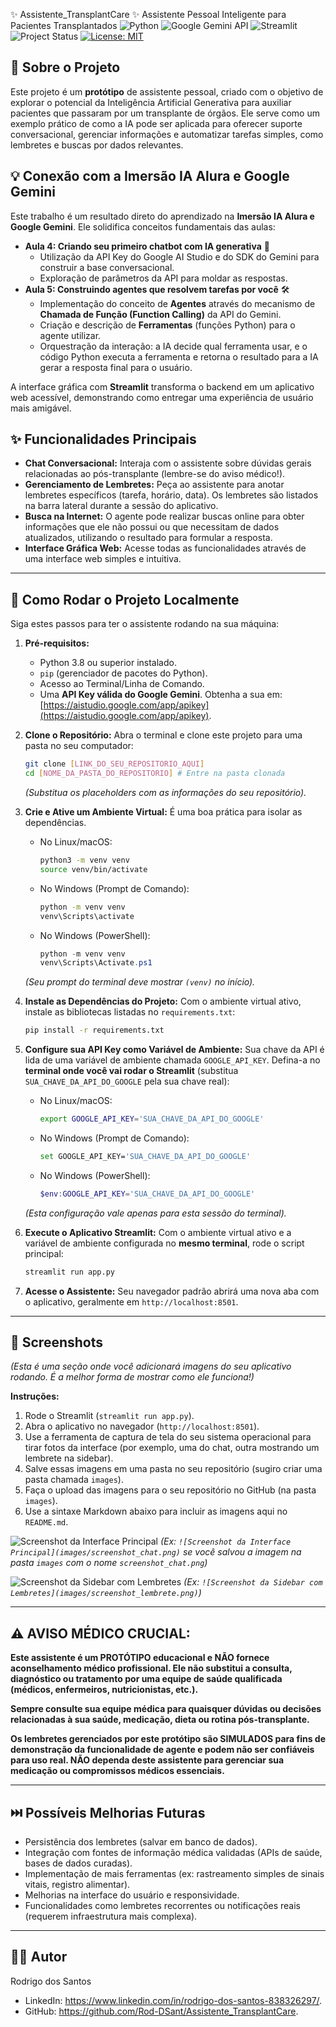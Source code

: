 ✨ Assistente_TransplantCare ✨
Assistente Pessoal Inteligente para Pacientes Transplantados
![Python](https://img.shields.io/badge/Python-3.9+-blue.svg?style=for-the-badge&logo=python&logoColor=white)
![Google Gemini API](https://img.shields.io/badge/Google%20Gemini%20API-SDK-informational.svg?style=for-the-badge&logo=google-ai&logoColor=white)
![Streamlit](https://img.shields.io/badge/Streamlit-Powered-red.svg?style=for-the-badge&logo=streamlit&logoColor=white)
![Project Status](https://img.shields.io/badge/Status-Prototype-orange.svg?style=for-the-badge)
[![License: MIT](https://img.shields.io/badge/License-MIT-yellow.svg?style=for-the-badge)](https://opensource.org/licenses/MIT)


## 📄 Sobre o Projeto

Este projeto é um **protótipo** de assistente pessoal, criado com o objetivo de explorar o potencial da Inteligência Artificial Generativa para auxiliar pacientes que passaram por um transplante de órgãos. Ele serve como um exemplo prático de como a IA pode ser aplicada para oferecer suporte conversacional, gerenciar informações e automatizar tarefas simples, como lembretes e buscas por dados relevantes.

## 💡 Conexão com a Imersão IA Alura e Google Gemini

Este trabalho é um resultado direto do aprendizado na **Imersão IA Alura e Google Gemini**. Ele solidifica conceitos fundamentais das aulas:

* **Aula 4: Criando seu primeiro chatbot com IA generativa** 🤖
    * Utilização da API Key do Google AI Studio e do SDK do Gemini para construir a base conversacional.
    * Exploração de parâmetros da API para moldar as respostas.
* **Aula 5: Construindo agentes que resolvem tarefas por você** 🛠️
    * Implementação do conceito de **Agentes** através do mecanismo de **Chamada de Função (Function Calling)** da API do Gemini.
    * Criação e descrição de **Ferramentas** (funções Python) para o agente utilizar.
    * Orquestração da interação: a IA decide qual ferramenta usar, e o código Python executa a ferramenta e retorna o resultado para a IA gerar a resposta final para o usuário.

A interface gráfica com **Streamlit** transforma o backend em um aplicativo web acessível, demonstrando como entregar uma experiência de usuário mais amigável.

## ✨ Funcionalidades Principais

* **Chat Conversacional:** Interaja com o assistente sobre dúvidas gerais relacionadas ao pós-transplante (lembre-se do aviso médico!).
* **Gerenciamento de Lembretes:** Peça ao assistente para anotar lembretes específicos (tarefa, horário, data). Os lembretes são listados na barra lateral durante a sessão do aplicativo.
* **Busca na Internet:** O agente pode realizar buscas online para obter informações que ele não possui ou que necessitam de dados atualizados, utilizando o resultado para formular a resposta.
* **Interface Gráfica Web:** Acesse todas as funcionalidades através de uma interface web simples e intuitiva.

---

## 🚀 Como Rodar o Projeto Localmente

Siga estes passos para ter o assistente rodando na sua máquina:

1.  **Pré-requisitos:**
    * Python 3.8 ou superior instalado.
    * `pip` (gerenciador de pacotes do Python).
    * Acesso ao Terminal/Linha de Comando.
    * Uma **API Key válida do Google Gemini**. Obtenha a sua em: [https://aistudio.google.com/app/apikey](https://aistudio.google.com/app/apikey).

2.  **Clone o Repositório:**
    Abra o terminal e clone este projeto para uma pasta no seu computador:
    ```bash
    git clone [LINK_DO_SEU_REPOSITORIO_AQUI]
    cd [NOME_DA_PASTA_DO_REPOSITORIO] # Entre na pasta clonada
    ```
    *(Substitua os placeholders com as informações do seu repositório).*

3.  **Crie e Ative um Ambiente Virtual:**
    É uma boa prática para isolar as dependências.
    * No Linux/macOS:
        ```bash
        python3 -m venv venv
        source venv/bin/activate
        ```
    * No Windows (Prompt de Comando):
        ```bash
        python -m venv venv
        venv\Scripts\activate
        ```
    * No Windows (PowerShell):
        ```powershell
        python -m venv venv
        venv\Scripts\Activate.ps1
        ```
    *(Seu prompt do terminal deve mostrar `(venv)` no início).*

4.  **Instale as Dependências do Projeto:**
    Com o ambiente virtual ativo, instale as bibliotecas listadas no `requirements.txt`:
    ```bash
    pip install -r requirements.txt
    ```

5.  **Configure sua API Key como Variável de Ambiente:**
    Sua chave da API é lida de uma variável de ambiente chamada `GOOGLE_API_KEY`. Defina-a no **terminal onde você vai rodar o Streamlit** (substitua `SUA_CHAVE_DA_API_DO_GOOGLE` pela sua chave real):
    * No Linux/macOS:
        ```bash
        export GOOGLE_API_KEY='SUA_CHAVE_DA_API_DO_GOOGLE'
        ```
    * No Windows (Prompt de Comando):
        ```bash
        set GOOGLE_API_KEY='SUA_CHAVE_DA_API_DO_GOOGLE'
        ```
    * No Windows (PowerShell):
        ```powershell
        $env:GOOGLE_API_KEY='SUA_CHAVE_DA_API_DO_GOOGLE'
        ```
    *(Esta configuração vale apenas para esta sessão do terminal).*

6.  **Execute o Aplicativo Streamlit:**
    Com o ambiente virtual ativo e a variável de ambiente configurada no **mesmo terminal**, rode o script principal:
    ```bash
    streamlit run app.py
    ```

7.  **Acesse o Assistente:**
    Seu navegador padrão abrirá uma nova aba com o aplicativo, geralmente em `http://localhost:8501`.

---

## 📸 Screenshots

*(Esta é uma seção onde você adicionará imagens do seu aplicativo rodando. É a melhor forma de mostrar como ele funciona!)*

**Instruções:**
1.  Rode o Streamlit (`streamlit run app.py`).
2.  Abra o aplicativo no navegador (`http://localhost:8501`).
3.  Use a ferramenta de captura de tela do seu sistema operacional para tirar fotos da interface (por exemplo, uma do chat, outra mostrando um lembrete na sidebar).
4.  Salve essas imagens em uma pasta no seu repositório (sugiro criar uma pasta chamada `images`).
5.  Faça o upload das imagens para o seu repositório no GitHub (na pasta `images`).
6.  Use a sintaxe Markdown abaixo para incluir as imagens aqui no `README.md`.

![Screenshot da Interface Principal]([LINK_PARA_SUA_IMAGEM_DO_CHAT_AQUI])
*(Ex: `![Screenshot da Interface Principal](images/screenshot_chat.png)` se você salvou a imagem na pasta `images` com o nome `screenshot_chat.png`)*

![Screenshot da Sidebar com Lembretes]([LINK_PARA_SUA_IMAGEM_DA_SIDEBAR_AQUI])
*(Ex: `![Screenshot da Sidebar com Lembretes](images/screenshot_lembrete.png)`)*

---

## ⚠️ AVISO MÉDICO CRUCIAL:

**Este assistente é um PROTÓTIPO educacional e NÃO fornece aconselhamento médico profissional. Ele não substitui a consulta, diagnóstico ou tratamento por uma equipe de saúde qualificada (médicos, enfermeiros, nutricionistas, etc.).**

**Sempre consulte sua equipe médica para quaisquer dúvidas ou decisões relacionadas à sua saúde, medicação, dieta ou rotina pós-transplante.**

**Os lembretes gerenciados por este protótipo são SIMULADOS para fins de demonstração da funcionalidade de agente e podem não ser confiáveis para uso real. NÃO dependa deste assistente para gerenciar sua medicação ou compromissos médicos essenciais.**

---

## ⏭️ Possíveis Melhorias Futuras

* Persistência dos lembretes (salvar em banco de dados).
* Integração com fontes de informação médica validadas (APIs de saúde, bases de dados curadas).
* Implementação de mais ferramentas (ex: rastreamento simples de sinais vitais, registro alimentar).
* Melhorias na interface do usuário e responsividade.
* Funcionalidades como lembretes recorrentes ou notificações reais (requerem infraestrutura mais complexa).

---

## 🧑‍💻 Autor

Rodrigo dos Santos

* LinkedIn: https://www.linkedin.com/in/rodrigo-dos-santos-838326297/.
* GitHub: https://github.com/Rod-DSant/Assistente_TransplantCare.
